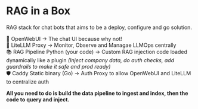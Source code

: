 #  RAG in a Box

RAG stack for chat bots that aims to be a deploy, configure and go solution. 

🧠 OpenWebUI  -> The chat UI because why not!  
🔄 LiteLLM Proxy	-> Monitor, Observe and Managae LLMOps centrally  
📚 RAG Pipeline	Python (your code) -> Custom RAG injection code loaded dynamically like a plugin _(Inject company data, do auth checks, add guardrails to make it safe and prod ready)_   
🛡️ Caddy	Static binary (Go)	-> Auth Proxy to allow OpenWebUI and LiteLLM to centralize auth  

**All you need to do is build the data pipeline to ingest and index, then the code to query and inject.**  
